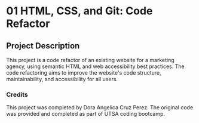 # 01 HTML, CSS, and Git: Code Refactor

## Project Description

This project is a code refactor of an existing website for a marketing agency, using semantic HTML and web accessibility best practices. The code refactoring aims to improve the website's code structure, maintainability, and accessibility for all users.

### Credits

This project was completed by Dora Angelica Cruz Perez. The original code was provided and completed as part of UTSA coding bootcamp.